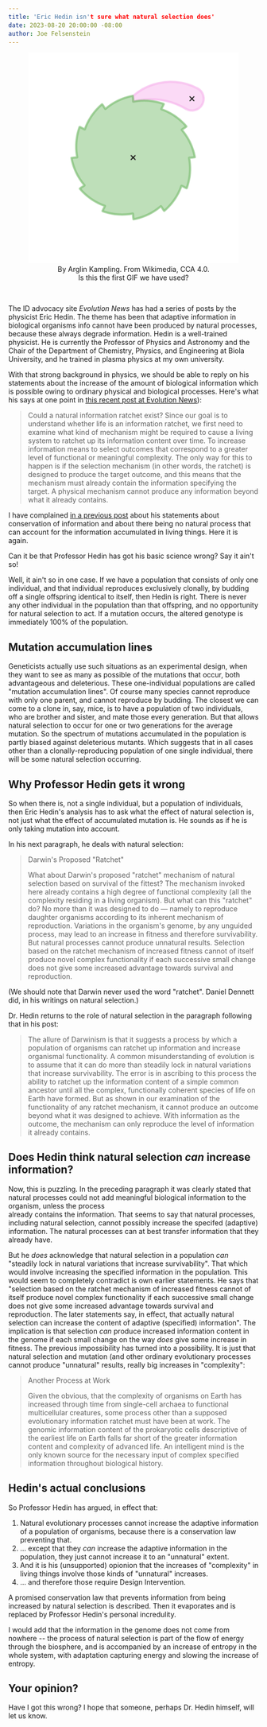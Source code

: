 ```yaml
---
title: 'Eric Hedin isn't sure what natural selection does'
date: 2023-08-20 20:00:00 -08:00
author: Joe Felsenstein
---
```


<div align="center"><figure><img src="/uploads/2023/480px-Ratchet_Gear_and_Pawl.gif" alt="[Ratchet Gif]"><br/><figcaption>By Arglin Kampling. From Wikimedia, CCA 4.0.<br/>  Is this the first GIF we have used?</figcaption></figure></div>

<p>&nbsp;</p>
The ID advocacy site <em>Evolution News</em> has had a series of posts by the physicist 
Eric Hedin.  The theme has been that adaptive information in biological organisms info
cannot have been produced by natural processes, because these always degrade information. 
Hedin is a well-trained physicist.  He is currently the Professor of Physics and Astronomy 
and the Chair of the Department of Chemistry, Physics, and Engineering at Biola University, 
and he trained in plasma physics at my own university.

With that strong background in physics, we should be able to reply on his statements about 
the increase of the amount of biological information which is possible 
owing to ordinary physical and biological processes.  Here's what his says 
at one point in [this recent post at Evolution News](https://evolutionnews.org/2023/05/is-life-an-information-ratchet/)):

> Could a natural information ratchet exist? Since our goal is to understand whether life is an information ratchet, we first need to examine what kind of mechanism might be required to cause a living system to ratchet up its information content over time. To increase information means to select outcomes that correspond to a greater level of functional or meaningful complexity. The only way for this to happen is if the selection mechanism (in other words, the ratchet) is designed to produce the target outcome, and this means that the mechanism must already contain the information specifying the target. A physical mechanism cannot produce any information beyond what it already contains. 

I have complained [in a previous post](https://pandasthumb.org/archives/22/09/badinformation.html) about 
his statements about conservation of information and about there being no 
natural process that can account for the information accumulated in 
living things.  Here it is again.

Can it be that Professor Hedin has got his basic science wrong?  Say it ain't so!

<!--more-->


Well, it ain't so in one case.   If we have a population that consists of 
only one  individual, and that individual reproduces exclusively clonally, by budding off 
a single offspring identical to itself, then Hedin is right.  There is never
any other individual in the population than that offspring, and no opportunity 
for natural selection to act.  If a mutation occurs, the altered genotype is 
immediately 100% of the population.

## Mutation accumulation lines ##

Geneticists actually use such situations as an experimental design, when 
they want to see as many as possible of the mutations that occur, both 
advantageous and deleterious.  These one-individual populations are 
called "mutation accumulation lines".  Of course many species cannot 
reproduce with only one parent, and cannot reproduce by budding.  The 
closest we can come to a clone in, say, mice, is to have a population 
of two individuals, who are brother and sister, and mate those every
generation.  But that allows natural selection to occur for one or 
two generations for the average mutation.  So the spectrum of mutations 
accumulated in the population is partly biased against deleterious 
mutants.  Which suggests that in all cases other than a clonally-reproducing 
population of one single individual, there will be some natural 
selection occurring.

## Why Professor Hedin gets it wrong ##

So when there is, not a single individual, but a population of 
individuals, then Eric Hedin's analysis has to ask what the effect 
of natural selection is, not just what the effect of accumulated 
mutation is.  He sounds as if he is only taking mutation into account.

In his next paragraph, he deals with natural selection:

> Darwin's Proposed "Ratchet"
>
> What about Darwin's proposed "ratchet" mechanism of natural selection based on survival of the fittest? The mechanism invoked here already contains a high degree of functional complexity (all the complexity residing in a living organism). But what can this "ratchet" do? No more than it was designed to do — namely to reproduce daughter organisms according to its inherent mechanism of reproduction. Variations in the organism's genome, by any unguided process, may lead to an increase in fitness and therefore survivability. But natural processes cannot produce unnatural results. Selection based on the ratchet mechanism of increased fitness cannot of itself produce novel complex functionality if each successive small change does not give some increased advantage towards survival and reproduction. 

(We should note that Darwin never used the word "ratchet".  Daniel Dennett did, in his writings on natural selection.)

Dr. Hedin returns to the role of natural selection in the paragraph following that in his 
post:

> The allure of Darwinism is that it suggests a process by which a population of organisms can ratchet up information and increase organismal functionality. A common misunderstanding of evolution is to assume that it can do more than steadily lock in natural variations that increase survivability. The error is in ascribing to this process the ability to ratchet up the information content of a simple common ancestor until all the complex, functionally coherent species of life on Earth have formed. But as shown in our examination of the functionality of any ratchet mechanism, it cannot produce an outcome beyond what it was designed to achieve. With information as the outcome, the mechanism can only reproduce the level of information it already contains. 

## Does Hedin think natural selection _can_ increase information? ##

Now, this is puzzling.  In the preceding paragraph it was clearly stated that natural processes could not add meaningful biological information to the organism, unless the process  
already contains the information.  That seems to say that natural processes, 
including natural selection, cannot possibly increase the specifed (adaptive) information. 
The natural processes can at best transfer information that they already have.

But he _does_ acknowledge that natural selection in a population _can_ "steadily lock in natural variations that increase survivability".  That 
which would involve increasing the specified information in the population.  This would seem to completely contradict 
is own earlier statements. He says that "selection based on the ratchet mechanism of 
increased fitness cannot of itself produce novel complex functionality if each successive small change does not give some increased advantage towards survival and reproduction. The later statements say, in effect, that actually natural selection can increase the content of 
adaptive (specified) information".  The implication is that selection _can_ produce increased 
information content in the genome if each small change on the way _does_ give some 
increase in fitness.  The previous impossibility has turned into a possibility.  It is just that natural selection and mutation (and other 
ordinary evolutionary processes cannot produce "unnatural" results, really big increases in "complexity":


> Another Process at Work
> 
> Given the obvious, that the complexity of organisms on Earth has increased through time from single-cell archaea to functional multicellular creatures, some process other than a supposed evolutionary information ratchet must have been at work. The genomic information content of the prokaryotic cells descriptive of the earliest life on Earth falls far short of the greater information content and complexity of advanced life. An intelligent mind is the only known source for the necessary input of complex specified information throughout biological history. 



## Hedin's actual conclusions ##

So Professor Hedin has argued, in effect that:

1. Natural evolutionary processes cannot increase the adaptive 
information of a population of organisms, because there is a 
conservation law preventing that.
2. ... except that they _can_ increase the adaptive 
information in the population, they just cannot increase 
it to an "unnatural" extent.
3. And it is his (unsupported) opionion that the increases 
of "complexity" in living things involve those kinds of 
"unnatural" increases.
4. ... and therefore those require Design Intervention.

A promised conservation law that prevents information from being increased by natural selection is described.  Then it evaporates and is 
replaced by Professor Hedin's personal incredulity.

I would add that the information in the genome does not come from 
nowhere -- the process of natural selection is part of the flow 
of energy through the biosphere, and is accompanied by an 
increase of entropy in the whole system, with adaptation 
capturing energy and slowing the increase of entropy.


## Your opinion? ##

Have I got this wrong?  I hope that someone, perhaps Dr. 
Hedin himself, will let us know.

